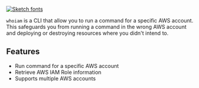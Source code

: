 [![Sketch fonts](https://see.fontimg.com/api/rf5/1jX4/ZjY1MjIzYzUxMTQ2NGUwNDllOWNjMjRhOGRkMjQzNTcudHRm/d2hvaWFt/sketchy.png?r=fs&h=186&w=2000&fg=A91DD7&bg=FFFFFF&tb=1&s=93)](https://www.fontspace.com/category/sketch)

`whoiam` is a CLI that allow you to run a command for a specific AWS account. This safeguards you from running a command in the wrong AWS account
and deploying or destroying resources where you didn't intend to.

## Features

- Run command for a specific AWS account
- Retrieve AWS IAM Role information
- Supports multiple AWS accounts